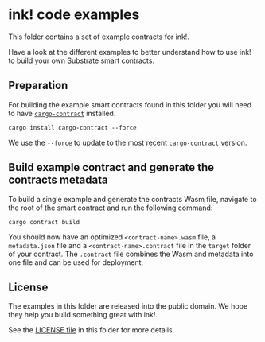 # ink! code examples

This folder contains a set of example contracts for ink!.

Have a look at the different examples to better understand how to use ink! to build your own Substrate smart contracts.

## Preparation

For building the example smart contracts found in this folder you will need to have [`cargo-contract`](https://github.com/paritytech/cargo-contract) installed.

```
cargo install cargo-contract --force
```

We use the `--force` to update to the most recent `cargo-contract` version.

## Build example contract and generate the contracts metadata

To build a single example and generate the contracts Wasm file, navigate to the root of the smart contract and run the following command:

`cargo contract build`

You should now have an optimized `<contract-name>.wasm` file, a `metadata.json` file and a `<contract-name>.contract` file in the `target` folder of your contract.
The `.contract` file combines the Wasm and metadata into one file and can be used for deployment.

## License

The examples in this folder are released into the public domain.
We hope they help you build something great with ink!.

See the [LICENSE file](LICENSE) in this folder for more details.
